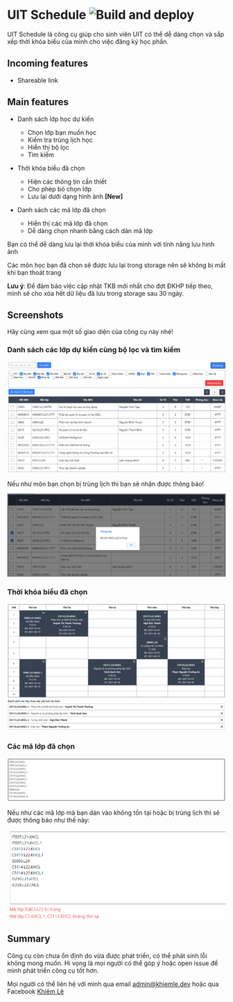 # UIT Schedule ![Build and deploy](https://github.com/khiemledev/uit-schedule/workflows/Build%20and%20deploy/badge.svg)

UIT Schedule là công cụ giúp cho sinh viên UIT có thể dễ dàng chọn và sắp xếp thời khóa biểu của mình cho việc đăng ký học phần.

## Incoming features

- Shareable link

## Main features

- Danh sách lớp học dự kiến
  - Chọn lớp bạn muốn học
  - Kiểm tra trùng lịch học
  - Hiển thị bộ lọc
  - Tìm kiếm
- Thời khóa biểu đã chọn
  - Hiện các thông tin cần thiết
  - Cho phép bỏ chọn lớp
  - Lưu lại dưới dạng hình ảnh **[New]**
- Danh sách các mã lớp đã chọn

  - Hiển thị các mã lớp đã chọn
  - Dễ dàng chọn nhanh bằng cách dán mã lớp

Bạn có thể dễ dàng lưu lại thời khóa biểu của mình với tính năng lưu hình ảnh

Các môn học bạn đã chọn sẽ được lưu lại trong storage nên sẽ không bị mất khi bạn thoát trang

**Lưu ý**: Để đảm bảo việc cập nhật TKB mới nhất cho đợt ĐKHP tiếp theo, mình sẽ cho xóa hết dữ liệu đã lưu trong storage sau 30 ngày.

## Screenshots

Hãy cùng xem qua một số giao diện của công cụ này nhé!

### Danh sách các lớp dự kiến cùng bộ lọc và tìm kiếm

![Classes table](screenshots/classes-table.png)

Nếu như môn bạn chọn bị trùng lịch thì bạn sẽ nhận được thông báo!

![Conflicted class](screenshots/conflicted-class.png)

### Thời khóa biểu đã chọn

![Schedule table](screenshots/schedule-table.png)

### Các mã lớp đã chọn

![Selected classes](screenshots/selected-classes.png)

Nếu như các mã lớp mà bạn dán vào không tồn tại hoặc bị trùng lịch thì sẽ được thông báo như thế này:

![Error messages](screenshots/error-messages.png)

## Summary

Công cụ còn chưa ổn định do vừa được phát triển, có thể phát sinh lỗi không mong muốn. Hi vọng là mọi người có thể góp ý hoặc open issue để mình phát triển công cụ tốt hơn.

Mọi người có thể liên hệ với mình qua email [admin@khiemle.dev](mailto:admin@khiemle.dev?subject=UIT%20Schedule%20Error%20Report&body=H%C3%A3y%20m%C3%B4%20t%E1%BA%A3%20l%E1%BB%97i%20m%C3%A0%20b%E1%BA%A1n%20%C4%91ang%20g%E1%BA%B7p%20ph%E1%BA%A3i.%20N%E1%BA%BFu%20%C4%91%C6%B0%E1%BB%A3c%2C%20h%C3%A3y%20m%C3%B4%20t%E1%BA%A3%20l%E1%BA%A1i%20c%C3%A1c%20thao%20t%C3%A1c%20%C4%91%E1%BB%83%20t%C3%A1i%20hi%E1%BB%87n%20l%E1%BA%A1i%20l%E1%BB%97i%20%C4%91%C3%B3%20%C4%91%E1%BB%83%20m%C3%ACnh%20c%C3%B3%20th%E1%BB%83%20%C4%91%C3%AA%20d%C3%A0ng%20s%E1%BB%ADa%20l%E1%BB%97i.%20C%E1%BA%A3m%20%C6%A1n%20b%E1%BA%A1n!) hoặc qua Facebook [Khiêm Lê](https://khiemle.dev/facebook)
